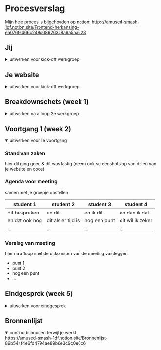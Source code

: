 # Procesverslag
Mijn hele proces is bijgehouden op notion:
https://amused-smash-1df.notion.site/Frontend-herkansing-ea076fe466c248c089263c8a9a5aa623




## Jij

<details>
<summary>uitwerken voor kick-off werkgroep</summary>

### Auteur:
Joppe Pelgrim

#### Je startniveau:
blauw

#### Je focus:
responsive
 
</details>





## Je website

<details>
<summary>uitwerken voor kick-off werkgroep</summary>

### Je opdracht:
https://www.calisthenics-101.co.uk/

#### Screenshot(s) van de eerste pagina (small screen): 
hier de naam van de pagina  
<img src="images/dummy-plaatje.jpg" width="375px" alt="omschrijving van de pagina">

#### Screenshot(s) van de tweede pagina (small screen):
hier de naam van de pagina  
<img src="images/dummy-plaatje.jpg" width="375px" alt="omschrijving van de pagina">
 
</details>



## Breakdownschets (week 1)

<details>
<summary>uitwerken na afloop 2e werkgroep</summary>

 https://amused-smash-1df.notion.site/Analyse-van-Calisthenics101-6ef44aeb988f4224b43407f7605e233e

</details>




## Voortgang 1 (week 2)

<details open>
<summary>uitwerken voor 1e voortgang</summary>

### Stand van zaken
hier dit ging goed & dit was lastig (neem ook screenshots op van delen van je website en code)


### Agenda voor meeting
samen met je groepje opstellen

| student 1      | student 2          | student 3    | student 4        |
| ---            | ---                | ---          | ---              |
| dit bespreken  | en dit             | en ik dit    | en dan ik dat    |
| en dat ook nog | dit als er tijd is | nog een punt | dit wil ik zeker |
| ...            | ...                | ...          | ...              |


### Verslag van meeting
hier na afloop snel de uitkomsten van de meeting vastleggen

- punt 1
- punt 2
- nog een punt
- ...

</details>




## Eindgesprek (week 5)

<details>
<summary>uitwerken voor eindgesprek</summary>

### Stand van zaken
https://amused-smash-1df.notion.site/Reflectie-e44b69b62abc4328bb19c30a4f8b4cda

### Screenshot(s)
https://amused-smash-1df.notion.site/Screenshots-82d8104555e34cca9ef90d4ca8be1575


</details>





## Bronnenlijst

<details open>
<summary>continu bijhouden terwijl je werkt</summary>
https://amused-smash-1df.notion.site/Bronnenlijst-89b544f4e6fd4794ae89b6e3c9c0e6c6
